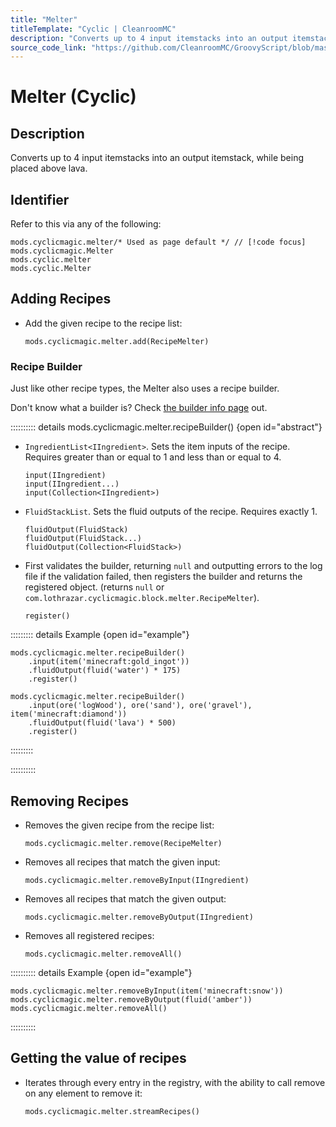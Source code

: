 ```yaml
---
title: "Melter"
titleTemplate: "Cyclic | CleanroomMC"
description: "Converts up to 4 input itemstacks into an output itemstack, while being placed above lava."
source_code_link: "https://github.com/CleanroomMC/GroovyScript/blob/master/src/main/java/com/cleanroommc/groovyscript/compat/mods/cyclic/Melter.java"
---
```


# Melter (Cyclic)

## Description

Converts up to 4 input itemstacks into an output itemstack, while being placed above lava.

## Identifier

Refer to this via any of the following:

```groovy:no-line-numbers {1}
mods.cyclicmagic.melter/* Used as page default */ // [!code focus]
mods.cyclicmagic.Melter
mods.cyclic.melter
mods.cyclic.Melter
```


## Adding Recipes

- Add the given recipe to the recipe list:

    ```groovy:no-line-numbers
    mods.cyclicmagic.melter.add(RecipeMelter)
    ```


### Recipe Builder

Just like other recipe types, the Melter also uses a recipe builder.

Don't know what a builder is? Check [the builder info page](../../getting_started/builder.md) out.

:::::::::: details mods.cyclicmagic.melter.recipeBuilder() {open id="abstract"}
- `IngredientList<IIngredient>`. Sets the item inputs of the recipe. Requires greater than or equal to 1 and less than or equal to 4.

    ```groovy:no-line-numbers
    input(IIngredient)
    input(IIngredient...)
    input(Collection<IIngredient>)
    ```

- `FluidStackList`. Sets the fluid outputs of the recipe. Requires exactly 1.

    ```groovy:no-line-numbers
    fluidOutput(FluidStack)
    fluidOutput(FluidStack...)
    fluidOutput(Collection<FluidStack>)
    ```

- First validates the builder, returning `null` and outputting errors to the log file if the validation failed, then registers the builder and returns the registered object. (returns `null` or `com.lothrazar.cyclicmagic.block.melter.RecipeMelter`).

    ```groovy:no-line-numbers
    register()
    ```

::::::::: details Example {open id="example"}
```groovy:no-line-numbers
mods.cyclicmagic.melter.recipeBuilder()
    .input(item('minecraft:gold_ingot'))
    .fluidOutput(fluid('water') * 175)
    .register()

mods.cyclicmagic.melter.recipeBuilder()
    .input(ore('logWood'), ore('sand'), ore('gravel'), item('minecraft:diamond'))
    .fluidOutput(fluid('lava') * 500)
    .register()
```

:::::::::

::::::::::

## Removing Recipes

- Removes the given recipe from the recipe list:

    ```groovy:no-line-numbers
    mods.cyclicmagic.melter.remove(RecipeMelter)
    ```

- Removes all recipes that match the given input:

    ```groovy:no-line-numbers
    mods.cyclicmagic.melter.removeByInput(IIngredient)
    ```

- Removes all recipes that match the given output:

    ```groovy:no-line-numbers
    mods.cyclicmagic.melter.removeByOutput(IIngredient)
    ```

- Removes all registered recipes:

    ```groovy:no-line-numbers
    mods.cyclicmagic.melter.removeAll()
    ```

:::::::::: details Example {open id="example"}
```groovy:no-line-numbers
mods.cyclicmagic.melter.removeByInput(item('minecraft:snow'))
mods.cyclicmagic.melter.removeByOutput(fluid('amber'))
mods.cyclicmagic.melter.removeAll()
```

::::::::::

## Getting the value of recipes

- Iterates through every entry in the registry, with the ability to call remove on any element to remove it:

    ```groovy:no-line-numbers
    mods.cyclicmagic.melter.streamRecipes()
    ```

